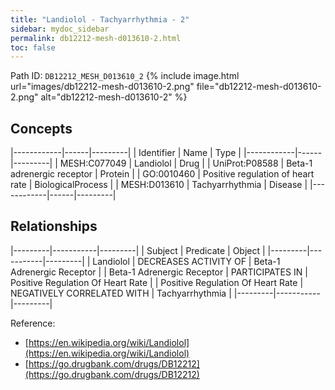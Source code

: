```yaml
---
title: "Landiolol - Tachyarrhythmia - 2"
sidebar: mydoc_sidebar
permalink: db12212-mesh-d013610-2.html
toc: false 
---
```



Path ID: `DB12212_MESH_D013610_2`
{% include image.html url="images/db12212-mesh-d013610-2.png" file="db12212-mesh-d013610-2.png" alt="db12212-mesh-d013610-2" %}

## Concepts

|------------|------|---------|
| Identifier | Name | Type    |
|------------|------|---------|
| MESH:C077049 | Landiolol | Drug |
| UniProt:P08588 | Beta-1 adrenergic receptor | Protein |
| GO:0010460 | Positive regulation of heart rate | BiologicalProcess |
| MESH:D013610 | Tachyarrhythmia | Disease |
|------------|------|---------|

## Relationships

|---------|-----------|---------|
| Subject | Predicate | Object  |
|---------|-----------|---------|
| Landiolol | DECREASES ACTIVITY OF | Beta-1 Adrenergic Receptor |
| Beta-1 Adrenergic Receptor | PARTICIPATES IN | Positive Regulation Of Heart Rate |
| Positive Regulation Of Heart Rate | NEGATIVELY CORRELATED WITH | Tachyarrhythmia |
|---------|-----------|---------|

Reference: 
  - [https://en.wikipedia.org/wiki/Landiolol](https://en.wikipedia.org/wiki/Landiolol)
  - [https://go.drugbank.com/drugs/DB12212](https://go.drugbank.com/drugs/DB12212)
